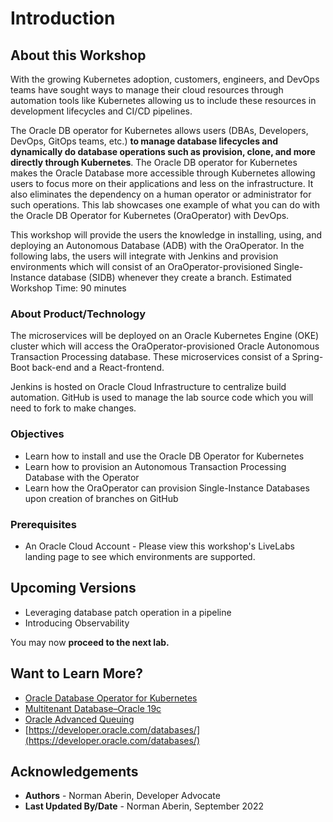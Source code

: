 # Introduction

## About this Workshop

With the growing Kubernetes adoption, customers, engineers, and DevOps teams have sought ways to manage their cloud resources through automation tools like Kubernetes allowing us to include these resources in development lifecycles and CI/CD pipelines.

The Oracle DB operator for Kubernetes allows users (DBAs, Developers, DevOps, GitOps teams, etc.) **to manage database lifecycles and dynamically do database operations such as provision, clone, and more directly through Kubernetes**. The Oracle DB operator for Kubernetes makes the Oracle Database more accessible through Kubernetes allowing users to focus more on their applications and less on the infrastructure. It also eliminates the dependency on a human operator or administrator for such operations. This lab showcases one example of what you can do with the Oracle DB Operator for Kubernetes (OraOperator) with DevOps.

This workshop will provide the users the knowledge in installing, using, and deploying an Autonomous Database (ADB) with the OraOperator. In the following labs, the users will integrate with Jenkins and provision environments which will consist of an OraOperator-provisioned Single-Instance database (SIDB) whenever they create a branch.
Estimated Workshop Time: 90 minutes

### About Product/Technology

The microservices will be deployed on an Oracle Kubernetes Engine (OKE) cluster which will access the OraOperator-provisioned Oracle Autonomous Transaction Processing database. These microservices consist of a Spring-Boot back-end and a React-frontend.

Jenkins is hosted on Oracle Cloud Infrastructure to centralize build automation. GitHub is used to manage the lab source code which you will need to fork to make changes.

### Objectives

* Learn how to install and use the Oracle DB Operator for Kubernetes
* Learn how to provision an Autonomous Transaction Processing Database with the Operator
* Learn how the OraOperator can provision Single-Instance Databases upon creation of branches on GitHub

### Prerequisites

* An Oracle Cloud Account - Please view this workshop's LiveLabs landing page to see which environments are supported.

## Upcoming Versions
* Leveraging database patch operation in a pipeline
* Introducing Observability
 
You may now **proceed to the next lab.**

## Want to Learn More?

* [Oracle Database Operator for Kubernetes](https://github.com/oracle/oracle-database-operator)
* [Multitenant Database–Oracle 19c](https://www.oracle.com/database/technologies/multitenant.html)
* [Oracle Advanced Queuing](https://docs.oracle.com/en/database/oracle/oracle-database/19/adque/aq-introduction.html)
* [https://developer.oracle.com/databases/](https://developer.oracle.com/databases/)

## Acknowledgements

* **Authors** - Norman Aberin, Developer Advocate
* **Last Updated By/Date** - Norman Aberin, September 2022

